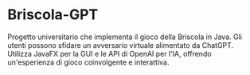 # Briscola-GPT
Progetto universitario che implementa il gioco della Briscola in Java. Gli utenti possono sfidare un avversario virtuale alimentato da ChatGPT. Utilizza JavaFX per la GUI e le API di OpenAI per l'IA, offrendo un'esperienza di gioco coinvolgente e interattiva.
